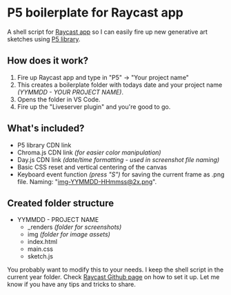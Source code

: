 # P5 boilerplate for Raycast app
A shell script for [Raycast app](https://raycast.com/) so I can easily fire up new generative art sketches using [P5 library](https://p5js.org/).

## How does it work?
1. Fire up Raycast app and type in "P5" → "Your project name"
2. This creates a boilerplate folder with todays date and your project name _(YYMMDD - YOUR PROJECT NAME)_.
3. Opens the folder in VS Code.
4. Fire up the "Liveserver plugin" and you're good to go.

## What's included?
* P5 library CDN link
* Chroma.js CDN link _(for easier color manipulation)_
* Day.js CDN link _(date/time formatting - used in screenshot file naming)_
* Basic CSS reset and vertical centering of the canvas
* Keyboard event function _(press "S")_ for saving the current frame as .png file. Naming: "img-YYMMDD-HHmmss@2x.png".

## Created folder structure
* YYMMDD - PROJECT NAME
  + \_renders _(folder for screenshots)_
  + img _(folder for image assets)_
  + index.html
  + main.css
  + sketch.js
    
You probably want to modify this to your needs. I keep the shell script in the current year folder.
Check [Raycast Github page](https://github.com/raycast/script-commands#install-script-commands-from-this-repository) on how to set it up.
Let me know if you have any tips and tricks to share.
